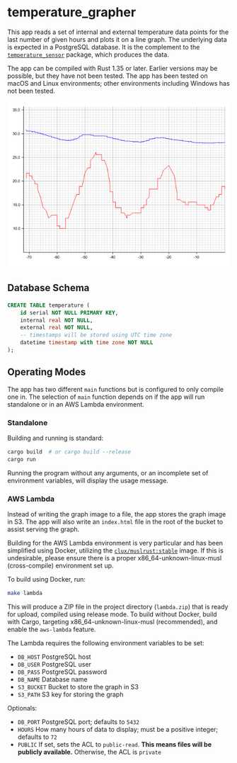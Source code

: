 # temperature_grapher

This app reads a set of internal and external temperature data points for the
last number of given hours and plots it on a line graph.  The underlying data
is expected in a PostgreSQL database.  It is the complement to the
[`temperature_sensor`](https://github.com/linux2647/temperature_sensor)
package, which produces the data.

The app can be compiled with Rust 1.35 or later.  Earlier versions may be
possible, but they have not been tested.  The app has been tested on macOS and
Linux environments; other environments including Windows has not been tested.

![Example graph](doc/sample.png)

## Database Schema

```sql
CREATE TABLE temperature (
    id serial NOT NULL PRIMARY KEY,
    internal real NOT NULL,
    external real NOT NULL,
    -- timestamps will be stored using UTC time zone
    datetime timestamp with time zone NOT NULL
);
```

## Operating Modes

The app has two different `main` functions but is configured to only compile
one in.  The selection of `main` function depends on if the app will run
standalone or in an AWS Lambda environment.

### Standalone

Building and running is standard:

```bash
cargo build  # or cargo build --release
cargo run
```

Running the program without any arguments, or an incomplete set of environment
variables, will display the usage message.

### AWS Lambda

Instead of writing the graph image to a file, the app stores the graph image in
S3.  The app will also write an `index.html` file in the root of the bucket to
assist serving the graph.

Building for the AWS Lambda environment is very particular and has been
simplified using Docker, utilizing the
[`clux/muslrust:stable`](https://hub.docker.com/r/clux/muslrust) image.  If
this is undesirable, please ensure there is a proper x86_64-unknown-linux-musl
(cross-compile) environment set up.

To build using Docker, run:

```bash
make lambda
```

This will produce a ZIP file in the project directory (`lambda.zip`) that is
ready for upload, compiled using release mode.  To build without Docker, build
with Cargo, targeting x86_64-unknown-linux-musl (recommended), and enable the
`aws-lambda` feature.

The Lambda requires the following environment variables to be set:

* `DB_HOST` PostgreSQL host
* `DB_USER` PostgreSQL user
* `DB_PASS` PostgreSQL password
* `DB_NAME` Database name
* `S3_BUCKET` Bucket to store the graph in S3
* `S3_PATH` S3 key for storing the graph

Optionals:
* `DB_PORT` PostgreSQL port; defaults to `5432`
* `HOURS` How many hours of data to display; must be a positive integer;
    defaults to `72`
* `PUBLIC` If set, sets the ACL to `public-read`.  **This means files will be 
    publicly available.**  Otherwise, the ACL is `private`

